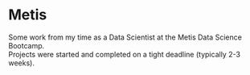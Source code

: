 # Metis
Some work from my time as a Data Scientist at the Metis Data Science Bootcamp.  
Projects were started and completed on a tight deadline (typically 2-3 weeks).
